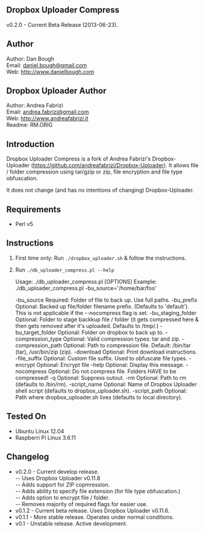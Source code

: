 Dropbox Uploader Compress
-------------------------
v0.2.0 - Current Beta Release (2013-06-23).  

Author
------
Author: Dan Bough  
Email:  daniel.bough@gmail.com  
Web:    http://www.danielbough.com  

Dropbox Uploader Author  
-----------------------
Author: Andrea Fabrizi  
Email:  andrea.fabrizi@gmail.com  
Web:    http://www.andreafabrizi.it  
Readme:  RM.ORIG

Introduction
------------
Dropbox Uploader Compress is a fork of Andrea Fabrizi's Dropbox-Uploader (https://github.com/andreafabrizi/Dropbox-Uploader).  It allows file / folder compression using tar/gzip or zip, file encryption and file type obfuscation.

It does not change (and has no intentions of changing) Dropbox-Uploader.

Requirements
------------
- Perl v5

Instructions
------------
1) First time only:  Run `./dropbox_uploader.sh` & follow the instructions.  
2) Run `./db_uploader_compress.pl --help`

    Usage:  ./db_uploader_compress.pl [OPTIONS]
    Example:  ./db_uploader_compress.pl -bu_source='/home/bar/foo'
    
    -bu_source          Required:  Folder of file to back up.  Use full paths.
    -bu_prefix          Optional:  Backed up file/folder filename prefix. (Defaults to 'default').  This is not applicable if the --nocompress flag is set.
    -bu_staging_folder  Optional:  Folder to stage backkup file / folder (it gets compressed here & then gets removed after it's uploaded.  Defaults to /tmp/.)
    -bu_target_folder   Optional:  Folder on dropbox to back up to.
    -compression_type   Optional:  Valid compression types:  tar and zip.
    -compression_path   Optional:  Path to compression file.  Default:  /bin/tar (tar), /usr/bin/zip (zip).
    -download           Optional:  Print download instructions.
    -file_suffix        Optional:  Custom file suffix.  Used to obfuscate file types.
    -encrypt            Optional:  Encrypt file
    -help               Optional:  Display this message.
    -nocompress         Optional:  Do not compress file. Folders HAVE to be compressed!
    -q                  Optional:  Suppress outout.
    -rm                 Optional:  Path to rm (defaults to /bin/rm).
    -script_name        Optional:  Name of Dropbox Uploader shell script (defaults to dropbox_uploader.sh).
    -script_path        Optional:  Path where dropbox_uploader.sh lives (defaults to local directory).

Tested On
---------
- Ubuntu Linux 12.04
- Raspberri Pi Linux 3.6.11


Changelog
---------
- v0.2.0 - Current develop release.  
-- Uses Dropbox Uploader v0.11.8  
-- Adds support for ZIP copmression.  
-- Adds ability to specify file extension (for file type obfuscation.)  
-- Adds option to encrypt file / folder.  
-- Removes majority of required flags for easier use.
- v0.1.2 - Current beta release.  Uses Dropbox Uploader v0.11.6.
- v0.1.1 - More stable release.  Operates under normal conditions.
- v0.1 - Unstable release.  Active development.  